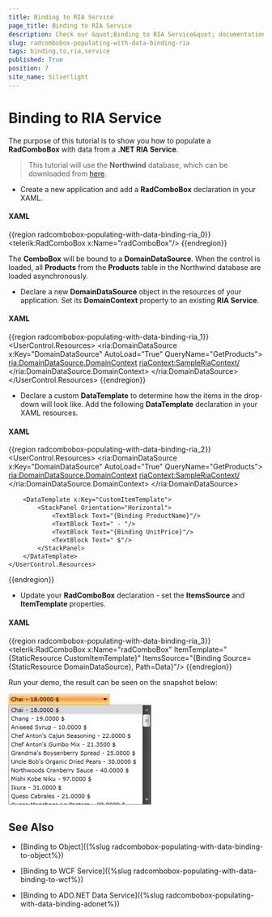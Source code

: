 ```yaml
---
title: Binding to RIA Service
page_title: Binding to RIA Service
description: Check our &quot;Binding to RIA Service&quot; documentation article for the RadComboBox {{ site.framework_name }} control.
slug: radcombobox-populating-with-data-binding-ria
tags: binding,to,ria,service
published: True
position: 7
site_name: Silverlight
---
```


# Binding to RIA Service

The purpose of this tutorial is to show you how to populate a __RadComboBox__ with data from a __.NET RIA Service__.

>This tutorial will use the __Northwind__ database, which can be downloaded from [here](http://www.microsoft.com/downloads/details.aspx?FamilyID=06616212-0356-46A0-8DA2-EEBC53A68034&displaylang=en).

* Create a new application and add a __RadComboBox__ declaration in your XAML.

#### __XAML__

{{region radcombobox-populating-with-data-binding-ria_0}}
	<telerik:RadComboBox x:Name="radComboBox"/>
{{endregion}}

The __ComboBox__ will be bound to a __DomainDataSource__. When the control is loaded, all __Products__ from the __Products__ table in the Northwind database are loaded asynchronously.

* Declare a new __DomainDataSource__ object in the resources of your application. Set its __DomainContext__ property to an existing __RIA Service__.

#### __XAML__

{{region radcombobox-populating-with-data-binding-ria_1}}
	<UserControl.Resources>
	    <ria:DomainDataSource x:Key="DomainDataSource" AutoLoad="True" QueryName="GetProducts">
	        <ria:DomainDataSource.DomainContext>
	            <riaContext:SampleRiaContext/>
	        </ria:DomainDataSource.DomainContext>
	    </ria:DomainDataSource>    
	</UserControl.Resources>
{{endregion}}

* Declare a custom __DataTemplate__ to determine how the items in the drop-down will look like. Add the following __DataTemplate__ declaration in your XAML resources.

#### __XAML__

{{region radcombobox-populating-with-data-binding-ria_2}}
	<UserControl.Resources>
	    <ria:DomainDataSource x:Key="DomainDataSource" AutoLoad="True" QueryName="GetProducts">
	        <ria:DomainDataSource.DomainContext>
	            <riaContext:SampleRiaContext/>
	        </ria:DomainDataSource.DomainContext>
	    </ria:DomainDataSource>
	
	    <DataTemplate x:Key="CustomItemTemplate">
	        <StackPanel Orientation="Horizontal">
	            <TextBlock Text="{Binding ProductName}"/>
	            <TextBlock Text=" - "/>
	            <TextBlock Text="{Binding UnitPrice}"/>
	            <TextBlock Text=" $"/>
	        </StackPanel>
	    </DataTemplate>
	</UserControl.Resources>
{{endregion}}

* Update your __RadComboBox__ declaration - set the __ItemsSource__ and __ItemTemplate__ properties.

#### __XAML__

{{region radcombobox-populating-with-data-binding-ria_3}}
	<telerik:RadComboBox x:Name="radComboBox"
	    ItemTemplate="{StaticResource CustomItemTemplate}"
	    ItemsSource="{Binding Source={StaticResource DomainDataSource}, Path=Data}"/>
{{endregion}}

Run your demo, the result can be seen on the snapshot below:

 ![WPF RadComboBox Bound to Data from RIA Service](images/RadComboBox_PopulatingWithData_BindingToRiaService_010.png)

## See Also

 * [Binding to Object]({%slug radcombobox-populating-with-data-binding-to-object%})

 * [Binding to WCF Service]({%slug radcombobox-populating-with-data-binding-to-wcf%})

 * [Binding to ADO.NET Data Service]({%slug radcombobox-populating-with-data-binding-adonet%})
